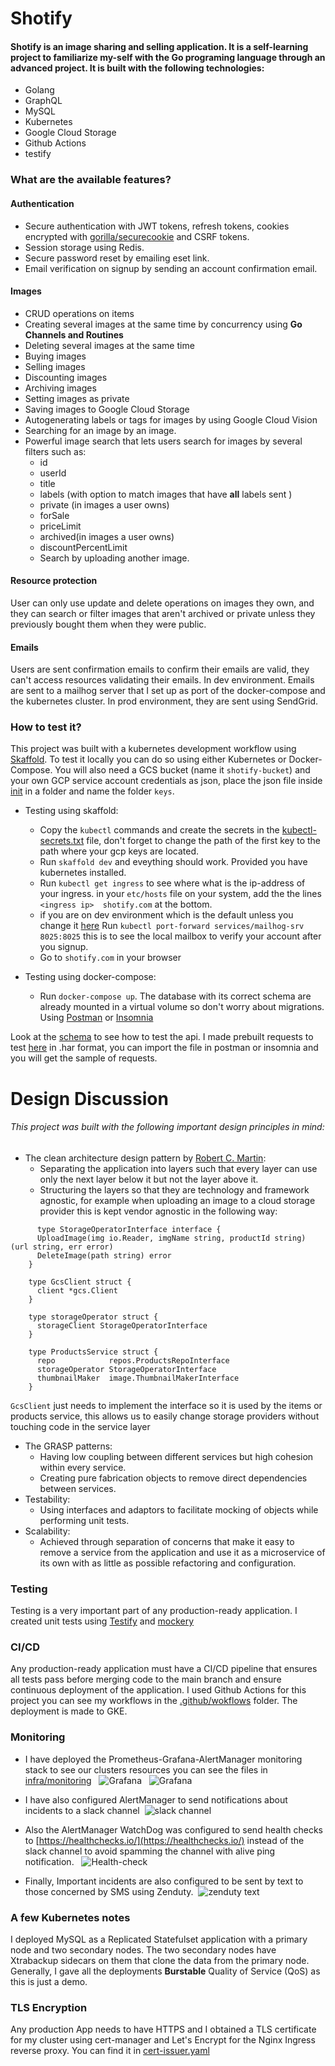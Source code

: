 # Shotify

#### Shotify is an image sharing and selling application. It is a self-learning project to familiarize my-self with the Go programing language through an advanced project. It is built with the following technologies: 

- Golang 
- GraphQL
- MySQL
- Kubernetes
- Google Cloud Storage
- Github Actions
- testify

### What are the available features? 

#### Authentication
- Secure authentication with JWT tokens, refresh tokens, cookies encrypted with [gorilla/securecookie](https://github.com/gorilla/securecookie) and CSRF tokens.
- Session storage using Redis.
- Secure password reset by emailing eset link.
- Email verification on signup by sending an account confirmation email.
#### Images
- CRUD operations on items 
- Creating several images at the same time by concurrency using **Go Channels and Routines**
- Deleting several images at the same time
- Buying images 
- Selling images
- Discounting images
- Archiving images
- Setting images as private
- Saving images to Google Cloud Storage
- Autogenerating labels or tags for images by using Google Cloud Vision
- Searching for an image by an image.
- Powerful image search that lets users search for images by several filters such as:
    * id
    * userId
    * title
    * labels (with option to match images that have **all** labels sent )
    * private (in images a user owns)
    * forSale 
    * priceLimit 
    * archived(in images a user owns)
    * discountPercentLimit
    * Search by uploading another image.

#### Resource protection

 User can only use update and delete operations on images they own, and they can search or filter images that aren't archived or private unless they previously bought them when they were public.

#### Emails

Users are sent confirmation emails to confirm their emails are valid, they can't access resources validating their emails. 
In dev environment. Emails are sent to a mailhog server that I set up as port of the docker-compose and the kubernetes cluster. In prod environment, they are sent using SendGrid.

### How to test it?

This project was built with a kubernetes development workflow using [Skaffold](https://skaffold.dev/).
To test it locally you can do so using either Kubernetes or Docker-Compose. You will also need a GCS bucket (name it `shotify-bucket`) and your own GCP service account credentials as json, place the json file inside [init](./init) in a folder and name the folder `keys`.

- Testing using skaffold:
    * Copy the `kubectl` commands and create the secrets in the [kubectl-secrets.txt](./infra/kubectl-secrets.txt) file, don't forget to change the path of the first key to the path where your gcp keys are located.
    * Run `skaffold dev` and eveything should work. Provided you have kubernetes installed.
    * Run `kubectl get ingress` to see where what is the ip-address of your ingress. in your `etc/hosts` file on your system,
    add the the lines `<ingress ip>  shotify.com` at the bottom.
    * if you are on dev environment which is the default unless you change it [here](./infra/k8s/go-gql-server-depl.yaml) Run `kubectl port-forward services/mailhog-srv 8025:8025` this is to see the local mailbox to verify your account after you signup.
    * Go to `shotify.com` in your browser

- Testing using docker-compose:
    * Run `docker-compose up`. The database with its correct schema are already mounted in a virtual volume so don't worry about migrations. Using [Postman](https://www.postman.com/) or [Insomnia](https://insomnia.rest/products/insomnia)


Look at the [schema](./backend/graphql/schemas) to see how to test the api.
I made prebuilt requests to test [here](./api-requests-sample.har) in .har format, you can import the file in postman or insomnia and you will get the sample of requests.

# Design Discussion

###### This project was built with the following important design principles in mind:
- The clean architecture design pattern by [Robert C. Martin](https://blog.cleancoder.com/uncle-bob/2012/08/13/the-clean-architecture.html):
  * Separating the application into layers such that every layer can use only the next layer below it but not the layer above it.
  * Structuring the layers so that they are technology and framework agnostic, for example when uploading an image to a cloud storage provider this is kept vendor agnostic in the following way:
 ```
      type StorageOperatorInterface interface {
      UploadImage(img io.Reader, imgName string, productId string) (url string, err error)
      DeleteImage(path string) error
    }

    type GcsClient struct {
      client *gcs.Client
    }

    type storageOperator struct {
      storageClient StorageOperatorInterface
    }

    type ProductsService struct {
      repo            repos.ProductsRepoInterface
      storageOperator StorageOperatorInterface
      thumbnailMaker  image.ThumbnailMakerInterface
    }
 ```
`GcsClient` just needs to implement the interface so it is used by the items or products service, this allows us to easily change storage providers without touching code in the service layer

- The GRASP patterns:
  * Having low coupling between different services but high cohesion within every service.
  * Creating pure fabrication objects to remove direct dependencies between services.
- Testability:
  * Using interfaces and adaptors to facilitate mocking of objects while performing unit tests.
- Scalability:
  * Achieved through separation of concerns that make it easy to remove a service from the application and use it as a microservice of its own with as little as possible refactoring and configuration.


### Testing
Testing is a very important part of any production-ready application. I created unit tests using [Testify](https://github.com/stretchr/testify) and [mockery](https://github.com/vektra/mockery)

### CI/CD
Any production-ready application must have a CI/CD pipeline that ensures all tests pass before merging code to the main branch and ensure continuous deployment of the application. I used Github Actions for this project you can see my workflows in the [.github/wokflows](./.github/workflows) folder. The deployment is made to GKE.

### Monitoring 
- I have deployed the Prometheus-Grafana-AlertManager monitoring stack to see our clusters resources you can see the files in [infra/monitoring](./infra/monitoring)
  ![Grafana](https://i.imgur.com/2xLOoch.png)
  ![Grafana](https://i.imgur.com/gjZMWnj.png)
  
  
- I have also configured AlertManager to send notifications about incidents to a slack channel
 ![slack channel](https://i.imgur.com/L3a1pMz.png)
 
 
- Also the AlertManager WatchDog was configured to send health checks to [https://healthchecks.io/](https://healthchecks.io/) instead of the slack channel to avoid spamming the channel with alive ping notification.
  ![Health-check](https://i.imgur.com/mpmnkYd.png)
  
  
- Finally, Important incidents are also configured to be sent by text to those concerned by SMS using Zenduty.
 ![zenduty text](https://i.imgur.com/P3ofwzX.jpeg)
  
### A few Kubernetes notes
I deployed MySQL as a Replicated Statefulset application with a primary node and two secondary nodes. The two secondary nodes have Xtrabackup sidecars on them that clone the data from the primary node. Generally, I gave all the deployments **Burstable** Quality of Service (QoS) as this is just a demo.

### TLS Encryption
Any production App needs to have HTTPS and I obtained a TLS certificate for my cluster using cert-manager and Let's Encrypt for the Nginx Ingress reverse proxy. You can find it in [cert-issuer.yaml](./infra/tls-cert)